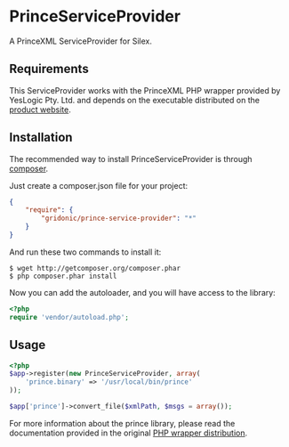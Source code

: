 PrinceServiceProvider
=====================

A PrinceXML ServiceProvider for Silex.

Requirements
------------

This ServiceProvider works with the PrinceXML PHP wrapper provided by YesLogic Pty. Ltd.
and depends on the executable distributed on the [product website](http://www.princexml.com/download).

Installation
------------

The recommended way to install PrinceServiceProvider is through [composer](http://packagist.org).

Just create a composer.json file for your project:

```JSON
{
    "require": {
        "gridonic/prince-service-provider": "*"
    }
}
```

And run these two commands to install it:

    $ wget http://getcomposer.org/composer.phar
    $ php composer.phar install

Now you can add the autoloader, and you will have access to the library:

```php
<?php
require 'vendor/autoload.php';
```

Usage
-----

```php
<?php
$app->register(new PrinceServiceProvider, array(
    'prince.binary' => '/usr/local/bin/prince'
));

$app['prince']->convert_file($xmlPath, $msgs = array());
```

For more information about the prince library, please read the documentation provided
in the original [PHP wrapper distribution](http://www.princexml.com/download/wrappers).
